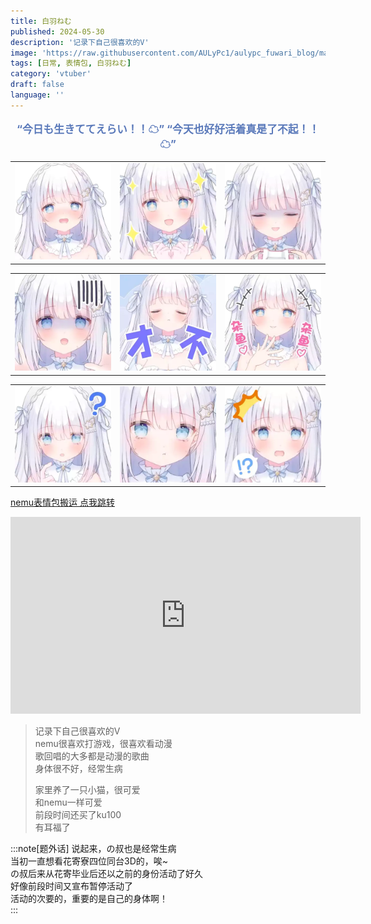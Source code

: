 ```yaml
---
title: 白羽ねむ
published: 2024-05-30
description: '记录下自己很喜欢的V'
image: 'https://raw.githubusercontent.com/AULyPc1/aulypc_fuwari_blog/main/picture/mypic/data/shiroha_nemu/shiroha_nemu.webp'
tags: [日常, 表情包, 白羽ねむ]
category: 'vtuber'
draft: false
language: ''
---
```


 <p style="text-align:center;color:#5a79ba;font-size:1.2em;font-weight: bold;">“今日も生きててえらい！！☁” “今天也好好活着真是了不起！！☁” </p>

<table><tr>
<td><img src="https://raw.githubusercontent.com/AULyPc1/aulypc_fuwari_blog/main/picture/mypic/data/shiroha_nemu/1.webp" border=0 width=200 height=""></td>
<td><img src="https://raw.githubusercontent.com/AULyPc1/aulypc_fuwari_blog/main/picture/mypic/data/shiroha_nemu/kirakira.webp" border=0 width=200 height=""></td>
<td><img src="https://raw.githubusercontent.com/AULyPc1/aulypc_fuwari_blog/main/picture/mypic/data/shiroha_nemu/3.webp" border=0 width=200 height=""></td>
</tr></table>
<table><tr>
<td><img src="https://raw.githubusercontent.com/AULyPc1/aulypc_fuwari_blog/main/picture/mypic/data/shiroha_nemu/4.webp" border=0 width=200 height=""></td>
<td><img src="https://raw.githubusercontent.com/AULyPc1/aulypc_fuwari_blog/main/picture/mypic/data/shiroha_nemu/5.webp" border=0 width=200 height=""></td>
<td><img src="https://raw.githubusercontent.com/AULyPc1/aulypc_fuwari_blog/main/picture/mypic/data/shiroha_nemu/zako.webp" border=0 width=200 height=""></td>
</tr></table>
<table><tr>
<td><img src="https://raw.githubusercontent.com/AULyPc1/aulypc_fuwari_blog/main/picture/mypic/data/shiroha_nemu/7.webp" border=0 width=200 height=""></td>
<td><img src="https://raw.githubusercontent.com/AULyPc1/aulypc_fuwari_blog/main/picture/mypic/data/shiroha_nemu/8.webp" border=0 width=200 height=""></td>
<td><img src="https://raw.githubusercontent.com/AULyPc1/aulypc_fuwari_blog/main/picture/mypic/data/shiroha_nemu/9.webp" border=0 width=200 height=""></td>
</tr></table>

[nemu表情包搬运 点我跳转](https://www.bilibili.com/opus/815622449975525442)

<div class="video-container">
    <!-- 下面这个iframe即从youtube网站上获取的iframe代码 -->
    <iframe width="560" height="315" src="https://www.youtube.com/embed/oJJbg0lYGMo?si=1bVNalLTkJqmSLa3" title="YouTube video player" frameborder="0" allow="accelerometer; autoplay; clipboard-write; encrypted-media; gyroscope; picture-in-picture; web-share" referrerpolicy="strict-origin-when-cross-origin" allowfullscreen></iframe>
</div>

> 记录下自己很喜欢的V  
> nemu很喜欢打游戏，很喜欢看动漫  
> 歌回唱的大多都是动漫的歌曲  
> 身体很不好，经常生病  
> 
> 家里养了一只小猫，很可爱  
> 和nemu一样可爱  
> 前段时间还买了ku100  
> 有耳福了  

:::note[题外话]
说起来，の叔也是经常生病  
当初一直想看花寄寮四位同台3D的，唉~  
の叔后来从花寄毕业后还以之前的身份活动了好久  
好像前段时间又宣布暂停活动了  
活动的次要的，重要的是自己的身体啊！  
:::